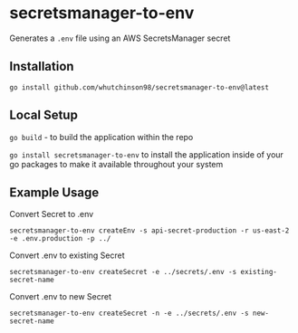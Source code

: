 # secretsmanager-to-env

Generates a `.env` file using an AWS SecretsManager secret

## Installation

`go install github.com/whutchinson98/secretsmanager-to-env@latest`

## Local Setup

`go build` - to build the application within the repo

`go install secretsmanager-to-env` to install the application inside of your go packages to make it available throughout your system

## Example Usage

Convert Secret to .env

`secretsmanager-to-env createEnv -s api-secret-production -r us-east-2 -e .env.production -p ../`

Convert .env to existing Secret

`secretsmanager-to-env createSecret -e ../secrets/.env -s existing-secret-name`

Convert .env to new Secret

`secretsmanager-to-env createSecret -n -e ../secrets/.env -s new-secret-name`
